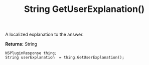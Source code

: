 ﻿---
uid: crmscript_ref_NSPluginResponse_GetUserExplanation
title: String GetUserExplanation()
intellisense: NSPluginResponse.GetUserExplanation
keywords: NSPluginResponse, GetUserExplanation
so.topic: reference
---

A localized explanation to the answer.

**Returns:** String


```crmscript
NSPluginResponse thing;
String userExplanation  = thing.GetUserExplanation();
```


